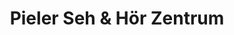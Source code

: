 ---
title: "Pieler Seh & Hör Zentrum"
url: /hoehr-grenzhausen/pieler-seh-und-hoer-zentrum/
shop: Optiker
---